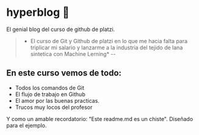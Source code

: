# hyperblog 💚
El genial blog del curso de github de platzi.
>* El curso de Git y Github de platzi en lo que me hacia falta para triplicar mi salario y lanzarme a la industria del tejido de lana sintetica con Machine Lerning*
>--

## En este curso vemos de todo:
- Todos los comandos de Git
- El flujo de trabajo en Github
- El amor por las buenas practicas.
- Trucos muy locos del profesor

Y como un amable recordatorio: "Este readme.md es un chiste".
Diseñado para el ejemplo.
